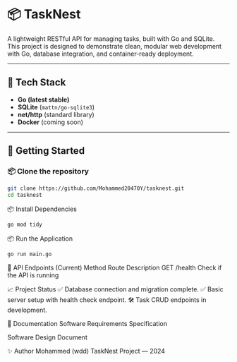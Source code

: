 # 📦 TaskNest

A lightweight RESTful API for managing tasks, built with Go and SQLite.  
This project is designed to demonstrate clean, modular web development with Go, database integration, and container-ready deployment.

---

## 🌱 Tech Stack

- **Go (latest stable)**
- **SQLite** (`mattn/go-sqlite3`)
- **net/http** (standard library)
- **Docker** (coming soon)

---

## 📖 Getting Started

### 📦 Clone the repository

```bash
git clone https://github.com/Mohammed20470Y/tasknest.git
cd tasknest
```
📦 Install Dependencies
```bash
go mod tidy
```
📦 Run the Application
```bash
go run main.go
```

🔌 API Endpoints (Current)
Method	Route	Description
GET	/health	Check if the API is running

📈 Project Status
✅ Database connection and migration complete.
✅ Basic server setup with health check endpoint.
🛠️ Task CRUD endpoints in development.

📜 Documentation
Software Requirements Specification

Software Design Document

✨ Author
Mohammed (wdd)
TaskNest Project — 2024


